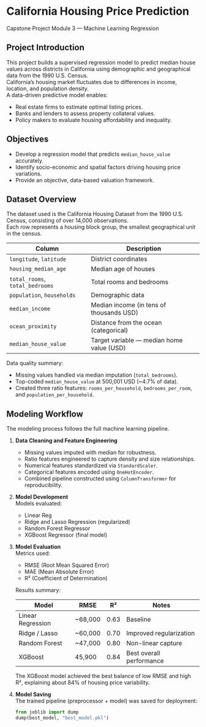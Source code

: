 # **California Housing Price Prediction**
Capstone Project Module 3 — Machine Learning Regression

## Project Introduction
This project builds a supervised regression model to predict median house values across districts in California using demographic and geographical data from the 1990 U.S. Census.  
California’s housing market fluctuates due to differences in income, location, and population density.  
A data-driven predictive model enables:
- Real estate firms to estimate optimal listing prices.  
- Banks and lenders to assess property collateral values.  
- Policy makers to evaluate housing affordability and inequality.

## Objectives
- Develop a regression model that predicts `median_house_value` accurately.  
- Identify socio-economic and spatial factors driving housing price variations.  
- Provide an objective, data-based valuation framework.

## Dataset Overview
The dataset used is the California Housing Dataset from the 1990 U.S. Census, consisting of over 14,000 observations.  
Each row represents a housing block group, the smallest geographical unit in the census.

| Column | Description |
|--------|-------------|
| `longitude`, `latitude` | District coordinates |
| `housing_median_age` | Median age of houses |
| `total_rooms`, `total_bedrooms` | Total rooms and bedrooms |
| `population`, `households` | Demographic data |
| `median_income` | Median income (in tens of thousands USD) |
| `ocean_proximity` | Distance from the ocean (categorical) |
| `median_house_value` | Target variable — median home value (USD) |

Data quality summary:
- Missing values handled via median imputation (`total_bedrooms`).  
- Top-coded `median_house_value` at 500,001 USD (~4.7% of data).  
- Created three ratio features: `rooms_per_household`, `bedrooms_per_room`, and `population_per_household`.

## Modeling Workflow
The modeling process follows the full machine learning pipeline.

1. **Data Cleaning and Feature Engineering**  
   - Missing values imputed with median for robustness.  
   - Ratio features engineered to capture density and size relationships.  
   - Numerical features standardized via `StandardScaler`.  
   - Categorical features encoded using `OneHotEncoder`.  
   - Combined pipeline constructed using `ColumnTransformer` for reproducibility.

2. **Model Development**  
   Models evaluated:
   - Linear Reg
   - Ridge and Lasso Regression (regularized)  
   - Random Forest Regressor  
   - XGBoost Regressor (final model)

3. **Model Evaluation**  
   Metrics used:
   - RMSE (Root Mean Squared Error)  
   - MAE (Mean Absolute Error)  
   - R² (Coefficient of Determination)

   Results summary:

   | Model | RMSE | R² | Notes |
   |--------|------|----|-------|
   | Linear Regression | ~68,000 | 0.63 | Baseline |
   | Ridge / Lasso | ~60,000 | 0.70 | Improved regularization |
   | Random Forest | ~47,000 | 0.80 | Non-linear capture |
   | XGBoost | 45,900 | 0.84 | Best overall performance |

   The XGBoost model achieved the best balance of low RMSE and high R², explaining about 84% of housing price variability.

4. **Model Saving**  
   The trained pipeline (preprocessor + model) was saved for deployment:
   ```python
   from joblib import dump
   dump(best_model, "best_model.pkl")
